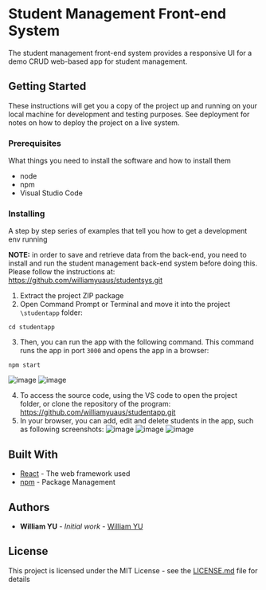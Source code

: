 # Student Management Front-end System
The student management front-end system provides a responsive UI for a demo CRUD web-based app for student management.



## Getting Started

These instructions will get you a copy of the project up and running on your local machine for development and testing purposes. See deployment for notes on how to deploy the project on a live system.

### Prerequisites

What things you need to install the software and how to install them

- node
- npm
- Visual Studio Code 



### Installing

A step by step series of examples that tell you how to get a development env running

**NOTE:** in order to save and retrieve data from the back-end, you need to install and run the student management back-end system before doing this. Please follow the instructions at: https://github.com/williamyuaus/studentsys.git

1. Extract the project ZIP package
2. Open Command Prompt or Terminal and move it into the project `\studentapp` folder: 

```
cd studentapp
```
3. Then, you can run the app with the following command. This command runs the app in port `3000` and opens the app in a browser:

```
npm start
```
![image](https://user-images.githubusercontent.com/60310380/84105202-f278c100-aa5a-11ea-8700-01ea475ee6ae.png)
![image](https://user-images.githubusercontent.com/60310380/84104672-86498d80-aa59-11ea-8192-5c37a5b63d99.png)

4. To access the source code, using the VS code to open the project folder, or clone the repository of the program: https://github.com/williamyuaus/studentapp.git
5. In your browser, you can add, edit and delete students in the app, such as following screenshots:
![image](https://user-images.githubusercontent.com/60310380/84104709-a416f280-aa59-11ea-853a-04eceb40126a.png)
![image](https://user-images.githubusercontent.com/60310380/84104765-c872cf00-aa59-11ea-8b6b-aee180b97bb7.png)
![image](https://user-images.githubusercontent.com/60310380/84104921-1ee00d80-aa5a-11ea-9317-1fe63547f5a1.png) 


## Built With

* [React](https://reactjs.org/docs/getting-started.html) - The web framework used
* [npm](https://docs.npmjs.com/) - Package Management

## Authors

* **William YU** - *Initial work* - [William YU](https://github.com/williamyuaus)

## License

This project is licensed under the MIT License - see the [LICENSE.md](LICENSE.md) file for details
